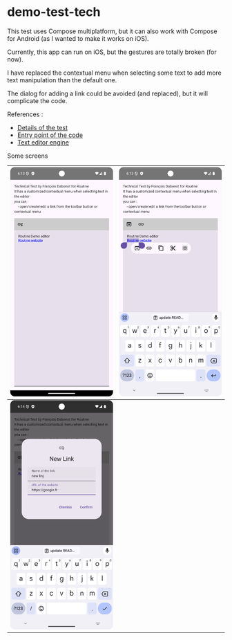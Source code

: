 # demo-test-tech


This test uses Compose multiplatform, but it can also work with Compose for Android (as I wanted to make it works on iOS).

Currently, this app can run on iOS, but the gestures are totally broken (for now).

I have replaced the contextual menu when selecting some text to add more text manipulation than the default one.

The dialog for adding a link could be avoided (and replaced), but it will complicate the code.

References :

- [Details of the test](https://routineco.notion.site/Exercise-iOS-Android-links-99dbff03302440ff88d605d50aaeb27b)
- [Entry point of the code](composeApp/src/commonMain/kotlin/fr/francoisdabonot/routinetexteditor/App.kt)
- [Text editor engine](https://github.com/MohamedRejeb/compose-rich-editor)

Some screens

| ![simple](./screens/screen1.png)       | ![with selection](./screens/screen2.png) |
|----------------------------------------|------------------------------------------|
| ![add new link](./screens/screen3.png) |                                          |

